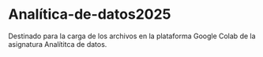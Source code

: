 # Analítica-de-datos2025
Destinado para la carga de los archivos en la plataforma Google Colab de la asignatura Analítitca de datos.

